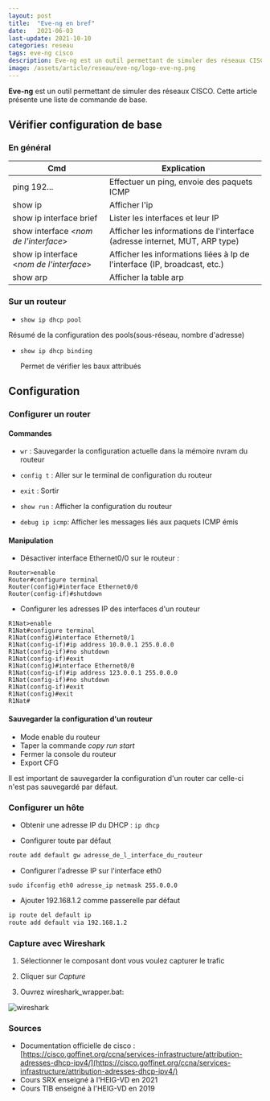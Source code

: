 ```yaml
---
layout: post
title:  "Eve-ng en bref"
date:   2021-06-03
last-update: 2021-10-10
categories: reseau
tags: eve-ng cisco
description: Eve-ng est un outil permettant de simuler des réseaux CISCO. Cet article présente une liste de commandes de base.
image: /assets/article/reseau/eve-ng/logo-eve-ng.png
---
```


**Eve-ng** est un outil permettant de simuler des réseaux CISCO. Cette article présente une liste de commande de base.

## Vérifier configuration de base

### En général

| Cmd                                      | Explication                                                  |
| ---------------------------------------- | ------------------------------------------------------------ |
| ping 192...                              | Effectuer un ping, envoie des paquets ICMP                   |
| show ip                                  | Afficher l'ip                                                |
| show ip interface brief                  | Lister les interfaces et leur IP                             |
| show interface <*nom de l'interface*>    | Afficher les informations de l'interface (adresse internet, MUT, ARP type) |
| show ip interface <*nom de l'interface*> | Afficher les informations liées à Ip de l'interface (IP, broadcast, etc.) |
| show arp                                 | Afficher la table arp                                        |

### Sur un routeur 

- `show ip dhcp pool`

Résumé de la configuration des pools(sous-réseau, nombre d'adresse)

- `show ip dhcp binding`

  Permet de vérifier les baux attribués



## Configuration

### Configurer un router

#### Commandes

- `wr` : Sauvegarder la configuration actuelle dans la mémoire nvram du routeur

- `config t` : Aller sur le terminal de configuration du routeur

- `exit` :   Sortir
- `show run` : Afficher la configuration du routeur
- `debug ip icmp`: Afficher les messages liés aux paquets ICMP émis

#### Manipulation

- Désactiver  interface Ethernet0/0 sur le routeur :


```
Router>enable
Router#configure terminal
Router(config)#interface Ethernet0/0
Router(config-if)#shutdown
```



- Configurer les adresses IP des interfaces d'un routeur


```
R1Nat>enable 
R1Nat#configure terminal 
R1Nat(config)#interface Ethernet0/1 
R1Nat(config-if)#ip address 10.0.0.1 255.0.0.0 
R1Nat(config-if)#no shutdown 
R1Nat(config-if)#exit 
R1Nat(config)#interface Ethernet0/0 
R1Nat(config-if)#ip address 123.0.0.1 255.0.0.0 
R1Nat(config-if)#no shutdown 
R1Nat(config-if)#exit 
R1Nat(config)#exit 
R1Nat#
```



#### Sauvegarder la configuration d'un routeur

- Mode enable du routeur
- Taper la commande *copy run start*
- Fermer la console du routeur
- Export CFG

Il est important de sauvegarder la configuration d'un router car celle-ci n'est pas sauvegardé par défaut. 

### Configurer un hôte

- Obtenir une adresse IP du DHCP : `ip dhcp `

-  Configurer toute par défaut

  ```bash
  route add default gw adresse_de_l_interface_du_routeur
  ```

- Configurer l'adresse IP sur l'interface eth0


```
sudo ifconfig eth0 adresse_ip netmask 255.0.0.0
```

- Ajouter 192.168.1.2 comme passerelle par défaut


```bash
ip route del default ip 
route add default via 192.168.1.2
```



### Capture avec Wireshark

1) Sélectionner le composant dont vous voulez capturer le trafic

2) Cliquer sur *Capture*

3) Ouvrez wireshark_wrapper.bat:

![wireshark]({{site.url_complet}}/assets/article/reseau/eve-ng/wireshark.PNG)





### Sources 

- Documentation officielle de cisco : [https://cisco.goffinet.org/ccna/services-infrastructure/attribution-adresses-dhcp-ipv4/](https://cisco.goffinet.org/ccna/services-infrastructure/attribution-adresses-dhcp-ipv4/)
- Cours SRX enseigné à l'HEIG-VD en 2021
- Cours TIB enseigné à l'HEIG-VD en 2019
